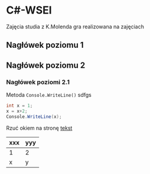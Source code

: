 # C#-WSEI
Zajęcia studia z K.Molenda gra realizowana na zajęciach

## Nagłówek poziomu 1

## Nagłówek poziomu 2

### Nagłówek poziomi 2.1

Metoda `Console.WriteLine()` sdfgs

```csharp
int x = 1;
x = x+2;
Console.WriteLine(x);
```

Rzuć okiem na stronę [tekst](http://e.wsei.edu.pl) 


| xxx | yyy |
|-----|-----|
| 1 | 2 |
| x | y |

